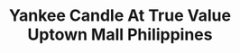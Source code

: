 ---
title: "Yankee Candle At True Value Uptown Mall Philippines"
url: /taguig/yankee-candle-at-true-value-uptown-mall-philippines/
shop: department store
---